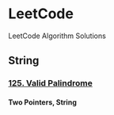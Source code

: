 # LeetCode
LeetCode Algorithm Solutions


## String
### [125. Valid Palindrome](https://leetcode.com/problems/valid-palindrome/)
#### Two Pointers, String
